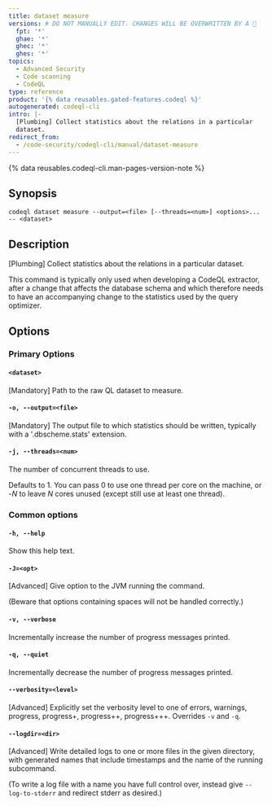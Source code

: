 ```yaml
---
title: dataset measure
versions: # DO NOT MANUALLY EDIT. CHANGES WILL BE OVERWRITTEN BY A 🤖
  fpt: '*'
  ghae: '*'
  ghec: '*'
  ghes: '*'
topics:
  - Advanced Security
  - Code scanning
  - CodeQL
type: reference
product: '{% data reusables.gated-features.codeql %}'
autogenerated: codeql-cli
intro: |-
  [Plumbing] Collect statistics about the relations in a particular
  dataset.
redirect_from:
  - /code-security/codeql-cli/manual/dataset-measure
---
```



<!-- Content after this section is automatically generated -->

{% data reusables.codeql-cli.man-pages-version-note %}

## Synopsis

```shell copy
codeql dataset measure --output=<file> [--threads=<num>] <options>... -- <dataset>
```

## Description

\[Plumbing] Collect statistics about the relations in a particular
dataset.

This command is typically only used when developing a CodeQL extractor,
after a change that affects the database schema and which therefore
needs to have an accompanying change to the statistics used by the query
optimizer.

## Options

### Primary Options

#### `<dataset>`

\[Mandatory] Path to the raw QL dataset to measure.

#### `-o, --output=<file>`

\[Mandatory] The output file to which statistics should be written,
typically with a '.dbscheme.stats' extension.

#### `-j, --threads=<num>`

The number of concurrent threads to use.

Defaults to 1. You can pass 0 to use one thread per core on the machine,
or -_N_ to leave _N_ cores unused (except still use at least one
thread).

### Common options

#### `-h, --help`

Show this help text.

#### `-J=<opt>`

\[Advanced] Give option to the JVM running the command.

(Beware that options containing spaces will not be handled correctly.)

#### `-v, --verbose`

Incrementally increase the number of progress messages printed.

#### `-q, --quiet`

Incrementally decrease the number of progress messages printed.

#### `--verbosity=<level>`

\[Advanced] Explicitly set the verbosity level to one of errors,
warnings, progress, progress+, progress++, progress+++. Overrides `-v`
and `-q`.

#### `--logdir=<dir>`

\[Advanced] Write detailed logs to one or more files in the given
directory, with generated names that include timestamps and the name of
the running subcommand.

(To write a log file with a name you have full control over, instead
give `--log-to-stderr` and redirect stderr as desired.)
